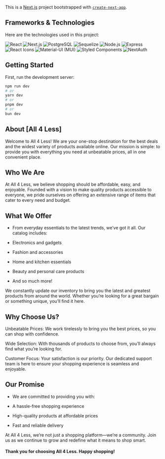This is a [Next.js](https://nextjs.org) project bootstrapped with [`create-next-app`](https://nextjs.org/docs/app/api-reference/cli/create-next-app).

## Frameworks & Technologies

Here are the technologies used in this project:

![React](https://img.shields.io/badge/-React-61DAFB?logo=react&logoColor=white)
 ![Next.js](https://img.shields.io/badge/-Next.js-000000?logo=nextdotjs&logoColor=white)  ![PostgreSQL](https://img.shields.io/badge/-PostgreSQL-336791?logo=postgresql&logoColor=white)
 ![Sequelize](https://img.shields.io/badge/-Sequelize-52B0E7?logo=sequelize&logoColor=white)
 ![Node.js](https://img.shields.io/badge/-Node.js-339933?logo=node.js&logoColor=white)
 ![Express](https://img.shields.io/badge/-Express-000000?logo=express&logoColor=white)
 ![React Icons](https://img.shields.io/badge/-React%20Icons-EFD81D?logo=react&logoColor=white)
 ![Material-UI (MUI)](https://img.shields.io/badge/-Material%20UI-007FFF?logo=mui&logoColor=white)
 ![Styled Components](https://img.shields.io/badge/-Styled%20Components-DB7093?logo=styled-components&logoColor=white)
 ![NextAuth](https://img.shields.io/badge/-NextAuth-000000?logoColor=white)



## Getting Started

First, run the development server:

```bash
npm run dev
# or
yarn dev
# or
pnpm dev
# or
bun dev
```

## About [All 4 Less]

Welcome to All 4 Less! We are your one-stop destination for the best deals and the widest variety of products available online. Our mission is simple: to provide you with everything you need at unbeatable prices, all in one convenient place.

## Who We Are

At All 4 Less, we believe shopping should be affordable, easy, and enjoyable. Founded with a vision to make quality products accessible to everyone, we pride ourselves on offering an extensive range of items that cater to every need and budget.

## What We Offer

* From everyday essentials to the latest trends, we’ve got it all. Our catalog includes:

* Electronics and gadgets

* Fashion and accessories

* Home and kitchen essentials

* Beauty and personal care products

* And so much more!

 We constantly update our inventory to bring you the latest and greatest products from around the world. Whether you’re looking for a great bargain or something unique, you’ll find it here.

## Why Choose Us?

Unbeatable Prices: We work tirelessly to bring you the best prices, so you can shop with confidence.

Wide Selection: With thousands of products to choose from, you’ll always find what you’re looking for.

Customer Focus: Your satisfaction is our priority. Our dedicated support team is here to ensure your shopping experience is seamless and enjoyable.

## Our Promise

- We are committed to providing you with:

- A hassle-free shopping experience

- High-quality products at affordable prices

- Fast and reliable delivery

At All 4 Less, we’re not just a shopping platform—we’re a community. Join us as we continue to grow and redefine what it means to shop smart.

#### Thank you for choosing All 4 Less. Happy shopping!
